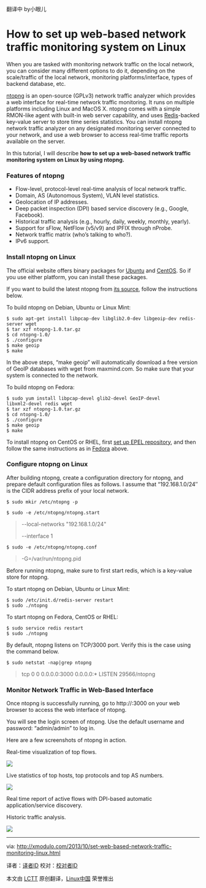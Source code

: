 翻译中 by小眼儿

How to set up web-based network traffic monitoring system on Linux
================================================================================
When you are tasked with monitoring network traffic on the local network, you can consider many different options to do it, depending on the scale/traffic of the local network, monitoring platforms/interface, types of backend database, etc.

[ntopng][1] is an open-source (GPLv3) network traffic analyzer which provides a web interface for real-time network traffic monitoring. It runs on multiple platforms including Linux and MacOS X. ntopng comes with a simple RMON-like agent with built-in web server capability, and uses [Redis][2]-backed key-value server to store time series statistics. You can install ntopng network traffic analyzer on any designated monitoring server connected to your network, and use a web browser to access real-time traffic reports available on the server.

In this tutorial, I will describe **how to set up a web-based network traffic monitoring system on Linux by using ntopng.**

### Features of ntopng ###

- Flow-level, protocol-level real-time analysis of local network traffic.
- Domain, AS (Autonomous System), VLAN level statistics.
- Geolocation of IP addresses.
- Deep packet inspection (DPI) based service discovery (e.g., Google, Facebook).
- Historical traffic analysis (e.g., hourly, daily, weekly, monthly, yearly).
- Support for sFlow, NetFlow (v5/v9) and IPFIX through nProbe.
- Network traffic matrix (who’s talking to who?).
- IPv6 support. 

### Install ntopng on Linux ###

The official website offers binary packages for [Ubuntu][3] and [CentOS][4]. So if you use either platform, you can install these packages.

If you want to build the latest ntopng from [its source][5], follow the instructions below.

To build ntopng on Debian, Ubuntu or Linux Mint:

    $ sudo apt-get install libpcap-dev libglib2.0-dev libgeoip-dev redis-server wget
    $ tar xzf ntopng-1.0.tar.gz
    $ cd ntopng-1.0/
    $ ./configure
    $ make geoip
    $ make 

In the above steps, “make geoip” will automatically download a free version of GeoIP databases with wget from maxmind.com. So make sure that your system is connected to the network.

To build ntopng on Fedora:

    $ sudo yum install libpcap-devel glib2-devel GeoIP-devel
    libxml2-devel redis wget
    $ tar xzf ntopng-1.0.tar.gz
    $ cd ntopng-1.0/
    $ ./configure
    $ make geoip
    $ make 

To install ntopng on CentOS or RHEL, first [set up EPEL repository][6], and then follow the same instructions as in [Fedora][7] above.

### Configure ntopng on Linux ###

After building ntopng, create a configuration directory for ntopng, and prepare default configuration files as follows. I assume that “192.168.1.0/24″ is the CIDR address prefix of your local network.

    $ sudo mkir /etc/ntopng -p 

    $ sudo -e /etc/ntopng/ntopng.start 

> --local-networks "192.168.1.0/24"
> 
> --interface 1

    $ sudo -e /etc/ntopng/ntopng.conf 

> -G=/var/run/ntopng.pid

Before running ntopng, make sure to first start redis, which is a key-value store for ntopng.

To start ntopng on Debian, Ubuntu or Linux Mint:

    $ sudo /etc/init.d/redis-server restart
    $ sudo ./ntopng 

To start ntopng on Fedora, CentOS or RHEL:

    $ sudo service redis restart
    $ sudo ./ntopng 

By default, ntopng listens on TCP/3000 port. Verify this is the case using the command below.

    $ sudo netstat -nap|grep ntopng

> tcp        0      0 0.0.0.0:3000            0.0.0.0:*      LISTEN     29566/ntopng

### Monitor Network Traffic in Web-Based Interface ###

Once ntopng is successfully running, go to http://<ip-address-of-host>:3000 on your web browser to access the web interface of ntopng.

You will see the login screen of ntopng. Use the default username and password: “admin/admin” to log in.

Here are a few screenshots of ntopng in action.

Real-time visualization of top flows.
 
[![](http://farm4.staticflickr.com/3830/10487165303_8bf0b25668_z.jpg)][8]

Live statistics of top hosts, top protocols and top AS numbers.

[![](http://farm3.staticflickr.com/2886/10486988416_7c8770e823_z.jpg)][9]

Real time report of active flows with DPI-based automatic application/service discovery.

Historic traffic analysis.

[![](http://farm8.staticflickr.com/7379/10486995114_f0b58243a8_z.jpg)][10]

--------------------------------------------------------------------------------

via: http://xmodulo.com/2013/10/set-web-based-network-traffic-monitoring-linux.html

译者：[译者ID](https://github.com/译者ID) 校对：[校对者ID](https://github.com/校对者ID)

本文由 [LCTT](https://github.com/LCTT/TranslateProject) 原创翻译，[Linux中国](http://linux.cn/) 荣誉推出

[1]:http://www.ntop.org/products/ntop/
[2]:http://redis.io/
[3]:http://apt.ntop.org/
[4]:http://rpm.ntop.org/
[5]:http://sourceforge.net/projects/ntop/files/ntopng/
[6]:http://xmodulo.com/2013/03/how-to-set-up-epel-repository-on-centos.html
[7]:http://xmodulo.com/go/fedora_guide
[8]:http://www.flickr.com/photos/xmodulo/10487165303/
[9]:http://www.flickr.com/photos/xmodulo/10486988416/
[10]:http://www.flickr.com/photos/xmodulo/10486995114/
